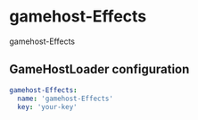 # gamehost-Effects

gamehost-Effects

## GameHostLoader configuration
```yaml
gamehost-Effects:
  name: 'gamehost-Effects'
  key: 'your-key'
```